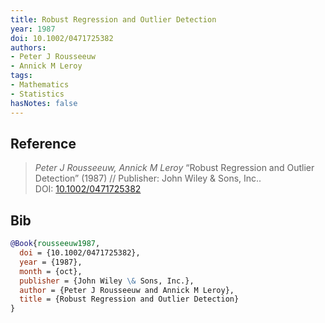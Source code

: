 ```yaml
---
title: Robust Regression and Outlier Detection
year: 1987
doi: 10.1002/0471725382
authors:
- Peter J Rousseeuw
- Annick M Leroy
tags:
- Mathematics
- Statistics
hasNotes: false
---
```


## Reference

> <i>Peter J Rousseeuw, Annick M Leroy</i> “Robust Regression and Outlier Detection” (1987) // Publisher: John Wiley \& Sons, Inc.. DOI:&nbsp;<a href='https://doi.org/10.1002/0471725382'>10.1002/0471725382</a>

## Bib

```bib
@Book{rousseeuw1987,
  doi = {10.1002/0471725382},
  year = {1987},
  month = {oct},
  publisher = {John Wiley \& Sons, Inc.},
  author = {Peter J Rousseeuw and Annick M Leroy},
  title = {Robust Regression and Outlier Detection}
}
```
